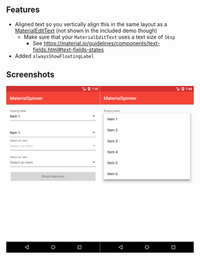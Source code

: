 ## Features

* Aligned text so you vertically align this in the same layout as a [MaterialEditText](https://github.com/rengwuxian/MaterialEditText) (not shown in the included demo though)
  * Make sure that your `MaterialEditText` uses a text size of `16sp`
    * See https://material.io/guidelines/components/text-fields.html#text-fields-states
* Added `alwaysShowFloatingLabel`

## Screenshots

![](./screenshots/1.png)
